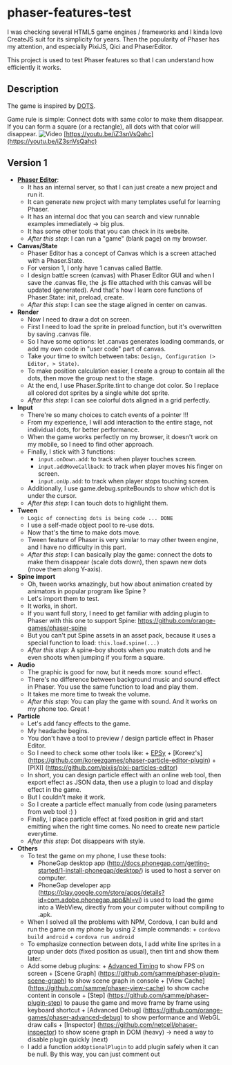 # phaser-features-test

I was checking several HTML5 game engines / frameworks and I kinda love CreateJS suit for its simplicity for years.
Then the popularity of Phaser has my attention, and especially PixiJS, Qici and PhaserEditor.

This project is used to test Phaser features so that I can understand how efficiently it works.

## Description
The game is inspired by [DOTS](https://www.dots.co/).

Game rule is simple: Connect dots with same color to make them disappear.
If you can form a square (or a rectangle), all dots with that color will disappear.
![Video](https://youtu.be/iZ3snVsQahc)
[https://youtu.be/iZ3snVsQahc](https://youtu.be/iZ3snVsQahc)

## Version 1
+ [**Phaser Editor**](https://phasereditor2d.com/):
  + It has an internal server, so that I can just create a new project and run it.
  + It can generate new project with many templates useful for learning Phaser.
  + It has an internal doc that you can search and view runnable examples immediately -> big plus.
  + It has some other tools that you can check in its website.
  + _After this step_: I can run a "game" (blank page) on my browser.
+ **Canvas/State**
  + Phaser Editor has a concept of Canvas which is a screen attached with a Phaser.State.
  + For version 1, I only have 1 canvas called Battle.
  + I design battle screen (canvas) with Phaser Editor GUI and when I save the .canvas file, the .js file attached with this canvas will be updated (generated). And that's how I learn core functions of Phaser.State: init, preload, create.
  + _After this step_: I can see the stage aligned in center on canvas.
+ **Render**
  + Now I need to draw a dot on screen.
  + First I need to load the sprite in preload function, but it's overwritten by saving .canvas file.
  + So I have some options: let .canvas generates loading commands, or add my own code in "user code" part of canvas.
  + Take your time to switch between tabs: `Design, Configuration (> Editor, > State)`.
  + To make position calculation easier, I create a group to contain all the dots, then move the group next to the stage.
  + At the end, I use Phaser.Sprite.tint to change dot color. So I replace all colored dot sprites by a single white dot sprite.
  + _After this step_: I can see colorful dots aligned in a grid perfectly.
+ **Input**
  + There're so many choices to catch events of a pointer !!!
  + From my experience, I will add interaction to the entire stage, not individual dots, for better performance.
  + When the game works perfectly on my browser, it doesn't work on my mobile, so I need to find other approach.
  + Finally, I stick with 3 functions:
    + `input.onDown.add`: to track when player touches screen.
    + `input.addMoveCallback`: to track when player moves his finger on screen.
    + `input.onUp.add`: to track when player stops touching screen.
  + Additionally, I use game.debug.spriteBounds to show which dot is under the cursor.
  + _After this step_: I can touch dots to highlight them.
+ **Tween**
  + `Logic of connecting dots is being code ... DONE`
  + I use a self-made object pool to re-use dots.
  + Now that's the time to make dots move.
  + Tween feature of Phaser is very similar to may other tween engine, and I have no difficulty in this part.
  + _After this step_: I can basically play the game: connect the dots to make them disappear (scale dots down), then spawn new dots (move them along Y-axis).
+ **Spine import**
  + Oh, tween works amazingly, but how about animation created by animators in popular program like Spine ?
  + Let's import them to test.
  + It works, in short.
  + If you want full story, I need to get familiar with adding plugin to Phaser with this one to support Spine: https://github.com/orange-games/phaser-spine
  + But you can't put Spine assets in an asset pack, because it uses a special function to load: `this.load.spine(...)`
  + _After this step_: A spine-boy shoots when you match dots and he even shoots when jumping if you form a square.
+ **Audio**
  + The graphic is good for now, but it needs more: sound effect.
  + There's no difference between background music and sound effect in Phaser. You use the same function to load and play them.
  + It takes me more time to tweak the volume.
  + _After this step_: You can play the game with sound. And it works on my phone too. Great !
+ **Particle**
  + Let's add fancy effects to the game.
  + My headache begins.
  + You don't have a tool to preview / design particle effect in Phaser Editor.
  + So I need to check some other tools like:
    	+ [EPSy](http://labs.ezelia.com/epsy/)
    	+ [Koreez's] (https://github.com/koreezgames/phaser-particle-editor-plugin)
    	+ [PIXI] (https://github.com/pixijs/pixi-particles-editor)
  + In short, you can design particle effect with an online web tool, then export effect as JSON data, then use a plugin to load and display effect in the game.
  + But I couldn't make it work.
  + So I create a particle effect manually from code (using parameters from web tool :) )
  + Finally, I place particle effect at fixed position in grid and start emitting when the right time comes. No need to create new particle everytime.
  + _After this step_: Dot disappears with style.
+ **Others**
  + To test the game on my phone, I use these tools:
    + PhoneGap desktop app (http://docs.phonegap.com/getting-started/1-install-phonegap/desktop/) is used to host a server on computer.
    + PhoneGap developer app (https://play.google.com/store/apps/details?id=com.adobe.phonegap.app&hl=vi) is used to load the game into a WebView, directly from your computer without compiling to .apk.
  + When I solved all the problems with NPM, Cordova, I can build and run the game on my phone by using 2 simple commands:
    	+ `cordova build android`
    	+ `cordova run android`
  + To emphasize connection between dots, I add white line sprites in a group under dots (fixed position as usual), then tint and show them later.
  + Add some debug plugins:
    	+ [Advanced Timing](https://github.com/samme/phaser-plugin-advanced-timing) to show FPS on screen
    	+ [Scene Graph] (https://github.com/samme/phaser-plugin-scene-graph) to show scene graph in console
    	+ [View Cache] (https://github.com/samme/phaser-view-cache) to show cache content in console
    	+ [Step] (https://github.com/samme/phaser-plugin-step) to pause the game and move frame by frame using keyboard shortcut
    	+ [Advanced Debug] (https://github.com/orange-games/phaser-advanced-debug) to show performance and WebGL draw calls
    	+ [Inspector] (https://github.com/netcell/phaser-inspector) to show scene graph in DOM (heavy) -> need a way to disable plugin quickly (next)
  + I add a function `addOptionalPlugin` to add plugin safely when it can be null. By this way, you can just comment out <script> tag of that plugins in index.html to disable that plugin.
  + **Atlas**: Invidual sprites are moved to Design folder, which is excluded from final build. Sprites are packed by Phaser Editor to generate a sprite atlas -> less request, less memory, less batches. Awesome!


## Version 2
+ **Canvas/State**
  + In order to make a re-usable template, I follow guides from [Orange Games](https://github.com/orange-games/phaser-ts-boilerplate)
  + So we have 4 states:
    + Boot: Init the game, load 'progress bar' sprite for next state.
    + Preload: Load everything including plugins, auto transit to next state when loading is done. Phaser Editor supports this state quite well.
    + Menu: Show a button to start the game.
    + Battle: The main state, which doesn't need to load tons of thing like version 1 anymore. Add a button to go back to Menu.
  + Use plugin [State Transition](https://github.com/cristianbote/phaser-state-transition) to transit between states
    + But it doesn't work with my Phaser version.
    + So I need to find compatible version (it took long long time).
    + Result: Not as smooth as expected, but acceptable.
  + Use `RecyclePool` to recycle objects like dots.
  + Refactor all collections in `Battle.js`
  + Try to re-use tweens but failed.
  + Add game config in Main.js. Important changes:
    	+ Switch renderer to AUTO for better performance on Android
    	+ Disable debug for better performance. Though my game is stable with 60 FPS from the beginning, I still leave this option here for later reference.
  + Found out plugin parameters are ignored by Phaser, so I need to get plugin to set parameters later -> `getPlugin` function is born.
  + Edit .xml file for better experience on mobile:
    	+ Add `android:debuggable="true"` to `<application>` in `AndroidManifest.xml` for Remote Debugging
    	+ Add `<preference name="Orientation" value="portrait" />` in `config.xml` to lock Portrait mode in Android
    	+ Add `<preference name="Fullscreen" value="true" />` in 'config.xml' and
    		`android:theme="@android:style/Theme.DeviceDefault.NoActionBar.Fullscreen"` to `<activity>` in `AndroidManifest.xml` to make game fullscreen


## Version 3
+ **New/Updated effect**
  + I spawn other sprites at fixed position on the grid, then animate them (alpha, scale) to highlight new connected dot. Now when my finger covers the dot, I can still know that it's connected.
  + When I form a square, I will enable a big semi-transparent square with tinted color to notify player about his square. But it's not attractive enough. So I turn it to a circle and animate it (alpha, scale). I even place that effect at the newest connected dot to make it looks like his finger is doing some magical things.
  + Last but not least, I add screen shake effect when a square clears all the dots with the same color. Yay
+ **"Reuse" tweens**
  + New effects (not screen shake) are made by tween, and they're the same all the time (no new target, no new property value). So I need to re-use them instead of creating new tween many times.
  + After trying some solutions online, I still can't find a way to do that, so I think of a trick.
  + Make the tween loops forever.
  + But I pause the tween everytime it starts a new loop using `onLoop.add` function.
  + So everytime I want to "restart" the tween, I can just call `tween.resume`.
+ **Background music**
  + Background music is played everytime we enters Menu state
  + So when we go back ad forth between Menu and Battle states, the music is played by another source -> multiple sounds can be heard at the same time
  + FIX: Add `data` property in global variable `game` to control this.
+ **Add PhoneGap folder**
  + Create a blank PhoneGap project
  + Copy `WebContent` folder to that and rename to `www`.
	  + `WebContent` is needed by Phaser Editor so I don't know how to change its name properly.
	  + On the other side, `www` is needed by Cordova/PhoneGap.
  + Edit `index.html` to un-comment the <script> of `cordova.js`.
  + Edit `config.xml` and `AndroidManifest.xml` as guided on Version 2.
  + Build and run (not tested on iDevice yet)


## Version 4
+ **Bitmap font**
    + Usually, your generated bitmap font will have a .fnt file and a .png file which contains all the letters.
    + Here is the problem, bitmap font image is not packed in atlas -> break batch.
    + So, if you want less draw call, you need to merge sprite with bitmap font.
    + In theory, you can do that in Phaser, because bitmap = image + .fnt file to indicate position and size of letters. The generated .xml file calculated the position and size of letters when there're only font letters, not other images. So if we merge bitmap font letters with other sprites, we just need to re-calculate data in .fnt file.
    + It can be your nightmare, but don't worry, some people faced that problem before and they got solution. YAY!
    + Follow this [tutorial](http://sbcgamesdev.blogspot.cz/2016/03/phaser-tutorial-merging-fonts-into.html)
        + Firstly, download the app (open .jar file)
        + Import single sprites
        + Import bitmap font (.xml and .fnt file should have same name)
        + Change export format to 'JSON - Texture Packer' (you may need to resize the app to see this option)
        + Click Optimize, then files you need is placed under export folder.
        + Back to Phaser Editor, you can add atlas (.png and .json file) to pack, and you can add xml to pack too.
        + Load xml separately in `preload` state, then create bitmap font by a special function (see `Main.js:addBitmapFontFromImage` & `Main.js:processBitmapFontData`).
        + By this way, Phaser Editor can't detect a bitmap font, so that you can't make UI using bitmap font visually.
        + So I add a function `makeBitmapTextFrom` to create new bitmap text object that copies properties from a normal text object. Then you can design your canvas using normal text, then replace it by bitmap text later (maybe not the best solution now).
    + Other [tutorial](http://sbcgamesdev.blogspot.cz/2016/07/phaser-tutorial-fun-with-bitmap-fonts.html) about setting image as a letter of bitmap font
    + Other [tutorial](http://sbcgamesdev.blogspot.com/2015/02/phaser-tutorial-how-to-wrap-bitmap-text.html) about wrapping bitmap text.
+ **Custom asset pack**
    + Default asset pack only allow defined data type.
    + Now we have 'spine' and 'mergedBitmapFont'.
    + Currently, we load these assets manually, by editting canvas user code, which is inconvenient.
    + So I make a `custom_pack.json` file copies `pack.json` structure and functions to process this custom pack.
    + To use it, you add `custom_pack.json` in `pack.json` to know what's in the pack first.
    + Next, when you want to load a 'section' of this custom pack, just use below command (spine and merged bitmap font will be handled automatically):
    + > this.load.customPack( 'custom_pack', 'customBattle' );
+ **Cordova plugin**
    + Use [Cordova Plugin Screen Orientation](https://cordova.apache.org/docs/en/latest/reference/cordova-plugin-screen-orientation/index.html) to lock orientation mode = Portrait, which is available in Phaser but doesn't work.
+ **UI**
    + Use interval UI editor of Phaser Editor. Nothing worth mentioning.
+ **Spice things up**
    + Update game logic to make "levels"
    + Add more colors
    + The game is really hard now

## What's coming next ?
+ Local Storage
+ Weighted random
